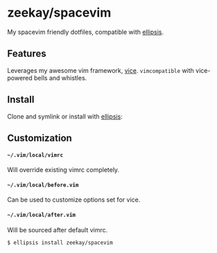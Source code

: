 # zeekay/spacevim
My spacevim friendly dotfiles, compatible with [ellipsis][ellipsis].

## Features
Leverages my awesome vim framework, [vice][vice]. `vimcompatible` with vice-powered bells and whistles.

## Install
Clone and symlink or install with [ellipsis][ellipsis]:

## Customization
#### `~/.vim/local/vimrc`
Will override existing vimrc completely.

#### `~/.vim/local/before.vim`
Can be used to customize options set for vice.

#### `~/.vim/local/after.vim`
Will be sourced after default vimrc.

```
$ ellipsis install zeekay/spacevim
```

[ellipsis]: http://ellipsis.sh
[vim]:      http://www.vim.org
[vice]:     https://github.com/zeekay/vice
